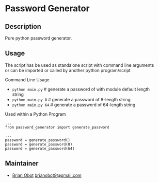 # Password Generator

## Description
Pure python password generator.

## Usage
The script has be used as standalone script with command line arguments or
can be imported or called by another python program/script

Command Line Usage
- `python main.py` # generate a password of with module default length string 
- `python main.py 8` # generate a password of 8-length string 
- `python main.py 64` # generate a password of 64-length string

Used within a Python Program
```
...
from password_generator import generate_password

...
password = generate_password()
password = generate_password(8)
password = generate_password(64)
```

## Maintainer
- [Brian Obot]('https://www.github.com/brianobot/') <brianobot9@gmail.com>
